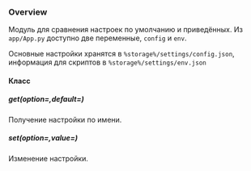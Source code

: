 ### Overview

Модуль для сравнения настроек по умолчанию и приведённых. Из `app/App.py` доступно две переменные, `config` и `env`.

Основные настройки хранятся в `%storage%/settings/config.json`, информация для скриптов в `%storage%/settings/env.json`

#### Класс

##### get(option=,default=)

Получение настройки по имени.

##### set(option=,value=)

Изменение настройки.
